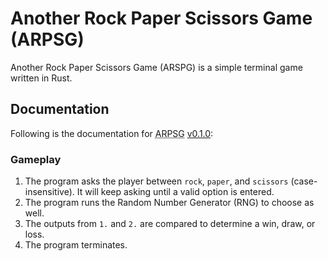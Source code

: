 # Another Rock Paper Scissors Game (<abbr>ARPSG</abbr>)

Another Rock Paper Scissors Game (<abbr>ARSPG</abbr>) is a simple terminal game
written in Rust.

## Documentation

Following is the documentation for
<abbr title="Another Rock Paper Scissors Game">ARPSG</abbr>
[v0.1.0](https://github.com/acodili-jg/arpsg/release/tag/v0.1.0):

### Gameplay

 1. The program asks the player between `rock`, `paper`, and `scissors`
    (case-insensitive). It will keep asking until a valid option is entered.
 2. The program runs the Random Number Generator (RNG) to choose as well.
 3. The outputs from `1.` and `2.` are compared to determine a win, draw, or
    loss.
 4. The program terminates.
